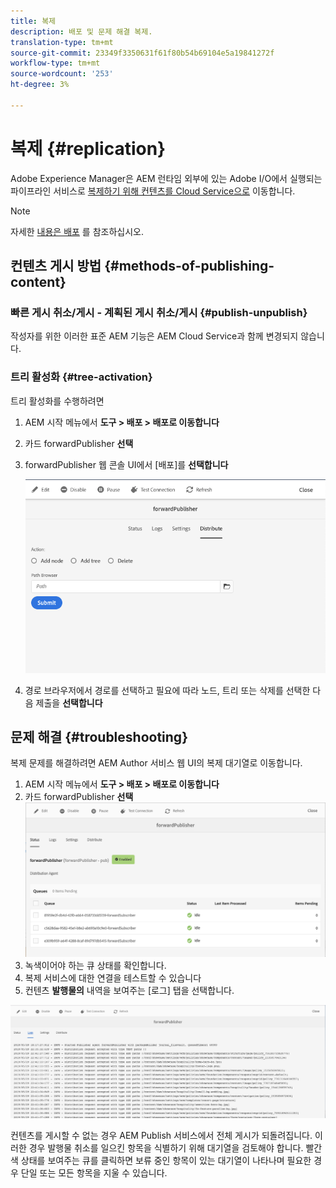 ```yaml
---
title: 복제
description: 배포 및 문제 해결 복제.
translation-type: tm+mt
source-git-commit: 23349f3350631f61f80b54b69104e5a19841272f
workflow-type: tm+mt
source-wordcount: '253'
ht-degree: 3%

---
```



# 복제 {#replication}

Adobe Experience Manager은 AEM 런타임 외부에 있는 Adobe I/O에서 실행되는 파이프라인 서비스로 [복제하기 위해 컨텐츠를 Cloud Service으로](https://sling.apache.org/documentation/bundles/content-distribution.html) 이동합니다.

>[!NOTE]
>
>자세한 [내용은 배포](/help/core-concepts/architecture.md#content-distribution) 를 참조하십시오.

## 컨텐츠 게시 방법 {#methods-of-publishing-content}

### 빠른 게시 취소/게시 - 계획된 게시 취소/게시 {#publish-unpublish}

작성자를 위한 이러한 표준 AEM 기능은 AEM Cloud Service과 함께 변경되지 않습니다.

### 트리 활성화 {#tree-activation}

트리 활성화를 수행하려면

1. AEM 시작 메뉴에서 **도구 > 배포 > 배포로 이동합니다**
2. 카드 forwardPublisher **선택**
3. forwardPublisher 웹 콘솔 UI에서 [배포]를 **선택합니다**

   ![배포](assets/distribute.png "배포")
4. 경로 브라우저에서 경로를 선택하고 필요에 따라 노드, 트리 또는 삭제를 선택한 다음 제출을 **선택합니다**

## 문제 해결 {#troubleshooting}

복제 문제를 해결하려면 AEM Author 서비스 웹 UI의 복제 대기열로 이동합니다.

1. AEM 시작 메뉴에서 **도구 > 배포 > 배포로 이동합니다**
2. 카드 forwardPublisher **선택**
   ![상태](assets/status.png "상태")
3. 녹색이어야 하는 큐 상태를 확인합니다.
4. 복제 서비스에 대한 연결을 테스트할 수 있습니다
5. 컨텐츠 **발행물의** 내역을 보여주는 [로그] 탭을 선택합니다.

![로그](assets/logs.png "로그")

컨텐츠를 게시할 수 없는 경우 AEM Publish 서비스에서 전체 게시가 되돌려집니다.
이러한 경우 발행물 취소를 일으킨 항목을 식별하기 위해 대기열을 검토해야 합니다. 빨간색 상태를 보여주는 큐를 클릭하면 보류 중인 항목이 있는 대기열이 나타나며 필요한 경우 단일 또는 모든 항목을 지울 수 있습니다.
